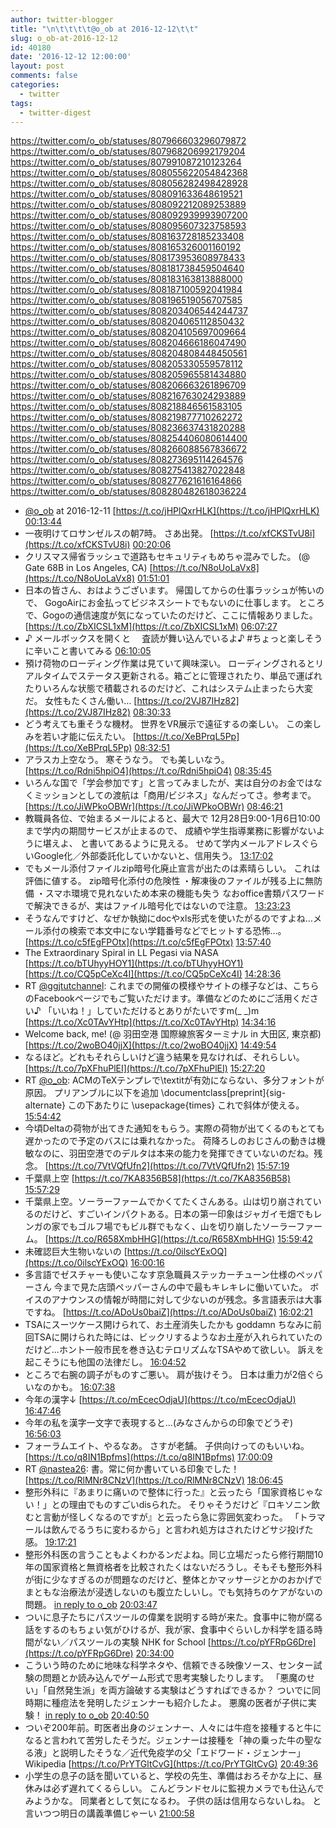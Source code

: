 ```yaml
---
author: twitter-blogger
title: "\n\t\t\t\t@o_ob at 2016-12-12\t\t"
slug: o_ob-at-2016-12-12
id: 40180
date: '2016-12-12 12:00:00'
layout: post
comments: false
categories:
  - twitter
tags:
  - twitter-digest
---
```


https://twitter.com/o_ob/statuses/807966603296079872 https://twitter.com/o_ob/statuses/807968206992179204 https://twitter.com/o_ob/statuses/807991087210123264 https://twitter.com/o_ob/statuses/808055622054842368 https://twitter.com/o_ob/statuses/808056282498428928 https://twitter.com/o_ob/statuses/808091633648619521 https://twitter.com/o_ob/statuses/808092212089253889 https://twitter.com/o_ob/statuses/808092939993907200 https://twitter.com/o_ob/statuses/808095607323758593 https://twitter.com/o_ob/statuses/808163728185233408 https://twitter.com/o_ob/statuses/808165326001160192 https://twitter.com/o_ob/statuses/808173953608978433 https://twitter.com/o_ob/statuses/808181738459504640 https://twitter.com/o_ob/statuses/808183163813888000 https://twitter.com/o_ob/statuses/808187100592041984 https://twitter.com/o_ob/statuses/808196519056707585 https://twitter.com/o_ob/statuses/808203406544244737 https://twitter.com/o_ob/statuses/808204065112850432 https://twitter.com/o_ob/statuses/808204105697009664 https://twitter.com/o_ob/statuses/808204666186047490 https://twitter.com/o_ob/statuses/808204808448450561 https://twitter.com/o_ob/statuses/808205330559578112 https://twitter.com/o_ob/statuses/808205965581434880 https://twitter.com/o_ob/statuses/808206663261896709 https://twitter.com/o_ob/statuses/808216763024293889 https://twitter.com/o_ob/statuses/808218846561583105 https://twitter.com/o_ob/statuses/808219877710262272 https://twitter.com/o_ob/statuses/808236637431820288 https://twitter.com/o_ob/statuses/808254406080614400 https://twitter.com/o_ob/statuses/808266088567836672 https://twitter.com/o_ob/statuses/808273695114264576 https://twitter.com/o_ob/statuses/808275413827022848 https://twitter.com/o_ob/statuses/808277621616164866 https://twitter.com/o_ob/statuses/808280482618036224  

*   [@o_ob](https://twitter.com/o_ob) at 2016-12-11 [https://t.co/jHPlQxrHLK](https://t.co/jHPlQxrHLK) [00:13:44](https://twitter.com/o_ob/statuses/807966603296079872)
*   一夜明けてロサンゼルスの朝7時。 さあ出発。 [https://t.co/xfCKSTvU8i](https://t.co/xfCKSTvU8i) [00:20:06](https://twitter.com/o_ob/statuses/807968206992179204)
*   クリスマス帰省ラッシュで道路もセキュリティもめちゃ混みでした。 (@ Gate 68B in Los Angeles, CA) [https://t.co/N8oUoLaVx8](https://t.co/N8oUoLaVx8) [01:51:01](https://twitter.com/o_ob/statuses/807991087210123264)
*   日本の皆さん、おはようございます。 帰国してからの仕事ラッシュが怖いので、 GogoAirにお金払ってビジネスシートでもないのに仕事します。 ところで、Gogoの通信速度が気になっていたのだけど、ここに情報ありました。 [https://t.co/ZbXICSL1xM](https://t.co/ZbXICSL1xM) [06:07:27](https://twitter.com/o_ob/statuses/808055622054842368)
*   ♪ メールボックスを開くと 　査読が舞い込んでいるよ♪ #ちょっと楽しそうに辛いこと書いてみる [06:10:05](https://twitter.com/o_ob/statuses/808056282498428928)
*   預け荷物のローディング作業は見ていて興味深い。 ローディングされるとリアルタイムでステータス更新される。箱ごとに管理されたり、単品で運ばれたりいろんな状態で積載されるのだけど、これはシステム止まったら大変だ。 女性もたくさん働い… [https://t.co/2VJ87IHz82](https://t.co/2VJ87IHz82) [08:30:33](https://twitter.com/o_ob/statuses/808091633648619521)
*   どう考えても重そうな機材。 世界をVR展示で遠征するの楽しい。 この楽しみを若い才能に伝えたい。 [https://t.co/XeBPrqL5Pp](https://t.co/XeBPrqL5Pp) [08:32:51](https://twitter.com/o_ob/statuses/808092212089253889)
*   アラスカ上空なう。 寒そうなう。 でも美しいなう。 [https://t.co/Rdni5hpiO4](https://t.co/Rdni5hpiO4) [08:35:45](https://twitter.com/o_ob/statuses/808092939993907200)
*   いろんな国で「学会参加です」と言ってみましたが、実は自分のお金ではなくミッションとしての渡航は「商用/ビジネス」なんだってさ。参考まで。 [https://t.co/JiWPkoOBWr](https://t.co/JiWPkoOBWr) [08:46:21](https://twitter.com/o_ob/statuses/808095607323758593)
*   教職員各位、で始まるメールによると、最大で 12月28日9:00-1月6日10:00まで学内の期間サービスが止まるので、 成績や学生指導業務に影響がないように堪えよ、 と書いてあるように見える。 せめて学内メールアドレスぐらいGoogle化／外部委託化していかないと、信用失う。 [13:17:02](https://twitter.com/o_ob/statuses/808163728185233408)
*   でもメール添付ファイルzip暗号化廃止宣言が出たのは素晴らしい。 これは評価に値する。 zip暗号化添付の危険性 ・解凍後のファイルが残る上に無防備 ・スマホ環境で見れないため本来の機能も失う なおoffice書類パスワードで解決できるが、実はファイル暗号化ではないので注意。 [13:23:23](https://twitter.com/o_ob/statuses/808165326001160192)
*   そうなんですけど、なぜか執拗にdocやxls形式を使いたがるのですよね…メール添付の検索で本文中にない学籍番号などでヒットする恐怖…。 [https://t.co/c5fEgFPOtx](https://t.co/c5fEgFPOtx) [13:57:40](https://twitter.com/o_ob/statuses/808173953608978433)
*   The Extraordinary Spiral in LL Pegasi via NASA [https://t.co/bTUhyyHOY1](https://t.co/bTUhyyHOY1) [https://t.co/CQ5pCeXc4I](https://t.co/CQ5pCeXc4I) [14:28:36](https://twitter.com/o_ob/statuses/808181738459504640)
*   RT [@ggjtutchannel](https://twitter.com/ggjtutchannel): これまでの開催の模様やサイトの様子などは、こちらのFacebookページでもご覧いただけます。準備などのためにご活用ください♪ 「いいね！」していただけるとありがたいですm(_ _)m [https://t.co/Xc0TAvYHtp](https://t.co/Xc0TAvYHtp) [14:34:16](https://twitter.com/o_ob/statuses/808183163813888000)
*   Welcome back, me! (@ 羽田空港 国際線旅客ターミナル in 大田区, 東京都) [https://t.co/2woBO40jjX](https://t.co/2woBO40jjX) [14:49:54](https://twitter.com/o_ob/statuses/808187100592041984)
*   なるほど。どれもそれらしいけど違う結果を見なければ、それらしい。 [https://t.co/7pXFhuPlEI](https://t.co/7pXFhuPlEI) [15:27:20](https://twitter.com/o_ob/statuses/808196519056707585)
*   RT [@o_ob](https://twitter.com/o_ob): ACMのTeXテンプレで\textitが有効にならない、多分フォントが原因。 プリアンブルに以下を追加 \documentclass[preprint]{sig-alternate} この下あたりに \usepackage{times} これで斜体が使える。 [15:54:42](https://twitter.com/o_ob/statuses/808203406544244737)
*   今頃Deltaの荷物が出てきた通知をもらう。実際の荷物が出てくるのもとても遅かったので予定のバスには乗れなかった。 荷降ろしのおじさんの動きは機敏なのに、羽田空港でのデルタは本来の能力を発揮できていないのだね。残念。 [https://t.co/7VtVQfUfn2](https://t.co/7VtVQfUfn2) [15:57:19](https://twitter.com/o_ob/statuses/808204065112850432)
*   千葉県上空 [https://t.co/7KA8356B58](https://t.co/7KA8356B58) [15:57:29](https://twitter.com/o_ob/statuses/808204105697009664)
*   千葉県上空。ソーラーファームでかくてたくさんある。山は切り崩されているのだけど、すごいインパクトある。日本の第一印象はジャガイモ畑でもレンガの家でもゴルフ場でもビル群でもなく、山を切り崩したソーラーファーム。 [https://t.co/R658XmbHHG](https://t.co/R658XmbHHG) [15:59:42](https://twitter.com/o_ob/statuses/808204666186047490)
*   未確認巨大生物いないの [https://t.co/0ilscYExOQ](https://t.co/0ilscYExOQ) [16:00:16](https://twitter.com/o_ob/statuses/808204808448450561)
*   多言語でゼスチャーも使いこなす京急職員ステッカーチューン仕様のペッパーさん 今まで見た店頭ペッパーさんの中で最もキレキレに働いていた。 ボイスのアナウンスの情報が時間に対して少ないのが残念。多言語表示は大事ですね。 [https://t.co/ADoUs0baiZ](https://t.co/ADoUs0baiZ) [16:02:21](https://twitter.com/o_ob/statuses/808205330559578112)
*   TSAにスーツケース開けられて、お土産消失したかも goddamn ちなみに前回TSAに開けられた時には、ビックリするようなお土産が入れられていたのだけど...ホント一般市民を巻き込むテロリズムなTSAやめて欲しい。 訴えを起こそうにも他国の法律だし。 [16:04:52](https://twitter.com/o_ob/statuses/808205965581434880)
*   ところで右腕の調子がものすご悪い。 肩が抜けそう。 日本は重力が2倍ぐらいなのかも。 [16:07:38](https://twitter.com/o_ob/statuses/808206663261896709)
*   今年の漢字↓ [https://t.co/mEcecOdjaU](https://t.co/mEcecOdjaU) [16:47:46](https://twitter.com/o_ob/statuses/808216763024293889)
*   今年の私を漢字一文字で表現すると...(みなさんからの印象でどうぞ) [16:56:03](https://twitter.com/o_ob/statuses/808218846561583105)
*   フォーラムエイト、やるなあ。 さすが老舗。 子供向けってのもいいね。 [https://t.co/q8IN1Bpfms](https://t.co/q8IN1Bpfms) [17:00:09](https://twitter.com/o_ob/statuses/808219877710262272)
*   RT [@nastea26](https://twitter.com/nastea26): 書。常に何か書いている印象でした！ [https://t.co/RlMNr8CNzV](https://t.co/RlMNr8CNzV) [18:06:45](https://twitter.com/o_ob/statuses/808236637431820288)
*   整形外科に『あまりに痛いので整体に行った』と云ったら「国家資格じゃない！」との理由でものすごいdisられた。 そりゃそうだけど『ロキソニン飲むと言動が怪しくなるのですが』と云ったら急に雰囲気変わった。 「トラマールは飲んでるうちに変わるから」と言われ処方はされたけどサジ投げた感。 [19:17:21](https://twitter.com/o_ob/statuses/808254406080614400)
*   整形外科医の言うこともよくわかるンだよね。同じ立場だったら修行期間10年の国家資格と無資格者を比較されたくはないだろうし。そもそも整形外科が街に少なすぎるのが問題なのだけど、整体とかマッサージとかのおかげでまともな治療法が浸透しないのも腹立たしいし。でも気持ちのケアがないの問題。 [in reply to o_ob](https://twitter.com/o_ob/statuses/808254406080614400) [20:03:47](https://twitter.com/o_ob/statuses/808266088567836672)
*   ついに息子たちにパスツールの偉業を説明する時が来た。食事中に物が腐る話をするのもちょい気がひけるが、我が家、食事中ぐらいしか科学を語る時間がない／パスツールの実験 NHK for School [https://t.co/pYFRpG6Dre](https://t.co/pYFRpG6Dre) [20:34:00](https://twitter.com/o_ob/statuses/808273695114264576)
*   こういう時のために地味な科学ネタや、信頼できる映像ソース、センター試験の問題とか読み込んでゲーム形式で思考実験したりします。 「悪魔のせい」「自然発生派」を両方論破する実験はどうすればできるか？ ついでに同時期に種痘法を発明したジェンナーも紹介したよ。 悪魔の医者が子供に実験！ [in reply to o_ob](https://twitter.com/o_ob/statuses/808273695114264576) [20:40:50](https://twitter.com/o_ob/statuses/808275413827022848)
*   ついぞ200年前。町医者出身のジェンナー、人々には牛痘を接種すると牛になると言われて苦労したそうだ。ジェンナーは接種を「神の乗った牛の聖なる液」と説明したそうな／近代免疫学の父「エドワード・ジェンナー」Wikipedia [https://t.co/PrYTGltCvG](https://t.co/PrYTGltCvG) [20:49:36](https://twitter.com/o_ob/statuses/808277621616164866)
*   小学生の息子の話を聞いていると、学校の先生、準備はおろそかな上に、昼休みは必ず遅れてくるらしい。 こんどランドセルに監視カメラでも仕込んでみようかな。 同業者として気になるわ。 子供の話は信用ならないしね。 と言いつつ明日の講義準備じゃーい [21:00:58](https://twitter.com/o_ob/statuses/808280482618036224)